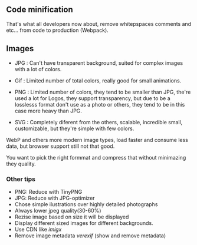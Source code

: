 ## Code minification

That's what all developers now about, remove whitepspaces comments and etc... from code to production (Webpack).

## Images

- JPG : Can't have transparent background, suited for complex images with a lot of colors.

- Gif : Limited number of total colors, really good for small animations.

- PNG : Limited number of colors, they tend to be smaller than JPG, the're used a lot for Logos, they support transparency, but due to be a losslesss format don't use as a photo or others, they tend to be in this case more heavy than JPG.

- SVG : Completely diferent from the others, scalable, incredible small, customizable, but they're simple with few colors.

WebP and others more modern image types, load faster and consume less data, but browser support still not that good.

You want to pick the right formmat and compress that without minimazing they quality.

### Other tips

- PNG: Reduce with TinyPNG
- JPG: Reduce with JPG-optimizer
- Chose simple ilustrations over highly detailed photographs
- Always lower jpeg quality(30-60%)
- Rezise image based on size it will be displayed
- Display different sized images for different backgrounds.
- Use CDN like *imigx*
- Remove image metadata *verexif* (show and remove metadata)